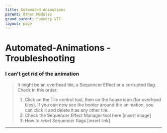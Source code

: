 ```yaml
---
title: Automated-Animations
parent: Other Modules
grand_parent: Foundry VTT
layout: page
---
```


# Automated-Animations - Troubleshooting

### I can't get rid of the animation

> It might be an overhead tile, a Sequencer Effect or a corrupted flag. 
> Check in this order: 
> 1. Click on the Tile control tool, then on the house icon (for overhead tiles). If you can now see the border around the animation, you can click it and delete it as any other tile.
> 2. Check the Sequencer Effect Manager tool here [insert image]
> 3. How to reset Sequencer flags [insert link]

***



